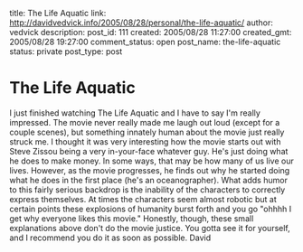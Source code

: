 title: The Life Aquatic
link: http://davidvedvick.info/2005/08/28/personal/the-life-aquatic/
author: vedvick
description: 
post_id: 111
created: 2005/08/28 11:27:00
created_gmt: 2005/08/28 19:27:00
comment_status: open
post_name: the-life-aquatic
status: private
post_type: post

# The Life Aquatic

I just finished watching The Life Aquatic and I have to say I'm really impressed. The movie never really made me laugh out loud (except for a couple scenes), but something innately human about the movie just really struck me. I thought it was very interesting how the movie starts out with Steve Zissou being a very in-your-face whatever guy. He's just doing what he does to make money. In some ways, that may be how many of us live our lives. However, as the movie progresses, he finds out why he started doing what he does in the first place (he's an oceanographer). What adds humor to this fairly serious backdrop is the inability of the characters to correctly express themselves. At times the characters seem almost robotic but at certain points these explosions of humanity burst forth and you go "ohhhh I get why everyone likes this movie." Honestly, though, these small explanations above don't do the movie justice. You gotta see it for yourself, and I recommend you do it as soon as possible. David